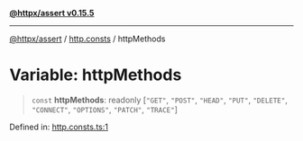 [**@httpx/assert v0.15.5**](../../README.md)

***

[@httpx/assert](../../README.md) / [http.consts](../README.md) / httpMethods

# Variable: httpMethods

> `const` **httpMethods**: readonly \[`"GET"`, `"POST"`, `"HEAD"`, `"PUT"`, `"DELETE"`, `"CONNECT"`, `"OPTIONS"`, `"PATCH"`, `"TRACE"`\]

Defined in: [http.consts.ts:1](https://github.com/belgattitude/httpx/blob/7903e9ebf18607df55b9a2972c85cfc54f82587a/packages/assert/src/http.consts.ts#L1)
